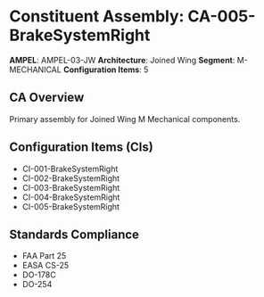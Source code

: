 # Constituent Assembly: CA-005-BrakeSystemRight

**AMPEL**: AMPEL-03-JW
**Architecture**: Joined Wing
**Segment**: M-MECHANICAL
**Configuration Items**: 5

## CA Overview
Primary assembly for Joined Wing M Mechanical components.

## Configuration Items (CIs)
- CI-001-BrakeSystemRight
- CI-002-BrakeSystemRight
- CI-003-BrakeSystemRight
- CI-004-BrakeSystemRight
- CI-005-BrakeSystemRight

## Standards Compliance
- FAA Part 25
- EASA CS-25
- DO-178C
- DO-254
